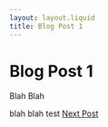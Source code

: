 ```yaml
---
layout: layout.liquid
title: Blog Post 1
---
```


# Blog Post 1

Blah Blah

blah blah 
test
<a href="{{'/blog2/'}}">Next Post</a>
